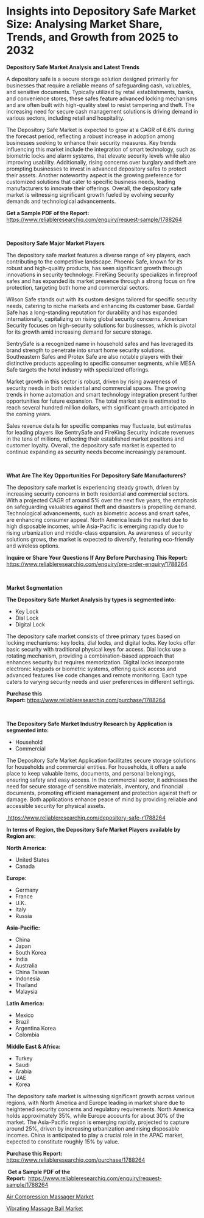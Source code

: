 <p><h1>Insights into Depository Safe Market Size: Analysing Market Share, Trends, and Growth from 2025 to 2032</h1></p><p><strong>Depository Safe Market Analysis and Latest Trends</strong></p>
<p><p>A depository safe is a secure storage solution designed primarily for businesses that require a reliable means of safeguarding cash, valuables, and sensitive documents. Typically utilized by retail establishments, banks, and convenience stores, these safes feature advanced locking mechanisms and are often built with high-quality steel to resist tampering and theft. The increasing need for secure cash management solutions is driving demand in various sectors, including retail and hospitality.</p><p>The Depository Safe Market is expected to grow at a CAGR of 6.6% during the forecast period, reflecting a robust increase in adoption among businesses seeking to enhance their security measures. Key trends influencing this market include the integration of smart technology, such as biometric locks and alarm systems, that elevate security levels while also improving usability. Additionally, rising concerns over burglary and theft are prompting businesses to invest in advanced depository safes to protect their assets. Another noteworthy aspect is the growing preference for customized solutions that cater to specific business needs, leading manufacturers to innovate their offerings. Overall, the depository safe market is witnessing significant growth fueled by evolving security demands and technological advancements.</p></p>
<p><strong>Get a Sample PDF of the Report:&nbsp;</strong> <a href="https://www.reliableresearchiq.com/enquiry/request-sample/1788264?utm_campaign=1837&utm_medium=2&utm_source=Github&utm_content=ia&utm_term=08022025&utm_id=depository-safe">https://www.reliableresearchiq.com/enquiry/request-sample/1788264</a></p>
<p>&nbsp;</p>
<p><strong>Depository Safe Major Market Players</strong></p>
<p><p>The depository safe market features a diverse range of key players, each contributing to the competitive landscape. Phoenix Safe, known for its robust and high-quality products, has seen significant growth through innovations in security technology. FireKing Security specializes in fireproof safes and has expanded its market presence through a strong focus on fire protection, targeting both home and commercial sectors.</p><p>Wilson Safe stands out with its custom designs tailored for specific security needs, catering to niche markets and enhancing its customer base. Gardall Safe has a long-standing reputation for durability and has expanded internationally, capitalizing on rising global security concerns. American Security focuses on high-security solutions for businesses, which is pivotal for its growth amid increasing demand for secure storage.</p><p>SentrySafe is a recognized name in household safes and has leveraged its brand strength to penetrate into smart home security solutions. Southeastern Safes and Protex Safe are also notable players with their distinctive products appealing to specific consumer segments, while MESA Safe targets the hotel industry with specialized offerings.</p><p>Market growth in this sector is robust, driven by rising awareness of security needs in both residential and commercial spaces. The growing trends in home automation and smart technology integration present further opportunities for future expansion. The total market size is estimated to reach several hundred million dollars, with significant growth anticipated in the coming years.</p><p>Sales revenue details for specific companies may fluctuate, but estimates for leading players like SentrySafe and FireKing Security indicate revenues in the tens of millions, reflecting their established market positions and customer loyalty. Overall, the depository safe market is expected to continue expanding as security needs become increasingly paramount.</p></p>
<p>&nbsp;</p>
<p><strong>What Are The Key Opportunities For Depository Safe Manufacturers?</strong></p>
<p><p>The depository safe market is experiencing steady growth, driven by increasing security concerns in both residential and commercial sectors. With a projected CAGR of around 5% over the next five years, the emphasis on safeguarding valuables against theft and disasters is propelling demand. Technological advancements, such as biometric access and smart safes, are enhancing consumer appeal. North America leads the market due to high disposable incomes, while Asia-Pacific is emerging rapidly due to rising urbanization and middle-class expansion. As awareness of security solutions grows, the market is expected to diversify, featuring eco-friendly and wireless options.</p></p>
<p><strong>Inquire or Share Your Questions If Any Before Purchasing This Report:</strong> <a href="https://www.reliableresearchiq.com/enquiry/pre-order-enquiry/1788264?utm_campaign=1837&utm_medium=2&utm_source=Github&utm_content=ia&utm_term=08022025&utm_id=depository-safe">https://www.reliableresearchiq.com/enquiry/pre-order-enquiry/1788264</a></p>
<p>&nbsp;</p>
<p><strong>Market Segmentation</strong></p>
<p><strong>The Depository Safe Market Analysis by types is segmented into:</strong></p>
<p><ul><li>Key Lock</li><li>Dial Lock</li><li>Digital Lock</li></ul></p>
<p><p>The depository safe market consists of three primary types based on locking mechanisms: key locks, dial locks, and digital locks. Key locks offer basic security with traditional physical keys for access. Dial locks use a rotating mechanism, providing a combination-based approach that enhances security but requires memorization. Digital locks incorporate electronic keypads or biometric systems, offering quick access and advanced features like code changes and remote monitoring. Each type caters to varying security needs and user preferences in different settings.</p></p>
<p><strong>Purchase this Report:&nbsp;</strong><a href="https://www.reliableresearchiq.com/purchase/1788264?utm_campaign=1837&utm_medium=2&utm_source=Github&utm_content=ia&utm_term=08022025&utm_id=depository-safe">https://www.reliableresearchiq.com/purchase/1788264</a></p>
<p>&nbsp;</p>
<p><strong>The Depository Safe Market Industry Research by Application is segmented into:</strong></p>
<p><ul><li>Household</li><li>Commercial</li></ul></p>
<p><p>The Depository Safe Market Application facilitates secure storage solutions for households and commercial entities. For households, it offers a safe place to keep valuable items, documents, and personal belongings, ensuring safety and easy access. In the commercial sector, it addresses the need for secure storage of sensitive materials, inventory, and financial documents, promoting efficient management and protection against theft or damage. Both applications enhance peace of mind by providing reliable and accessible security for physical assets.</p></p>
<p><a href="https://www.reliableresearchiq.com/depository-safe-r1788264?utm_campaign=1837&utm_medium=2&utm_source=Github&utm_content=ia&utm_term=08022025&utm_id=depository-safe">&nbsp;https://www.reliableresearchiq.com/depository-safe-r1788264</a></p>
<p><strong>In terms of Region, the Depository Safe Market Players available by Region are:</strong></p>
<p>
    <p> <strong> North America: </strong>
        <ul>
            <li>United States</li>
            <li>Canada</li>
        </ul>
        </p> 
    <p> <strong> Europe: </strong>
        <ul>
            <li>Germany</li>
            <li>France</li>
            <li>U.K.</li>
            <li>Italy</li>
            <li>Russia</li>
        </ul>
        </p> 
    <p> <strong> Asia-Pacific: </strong>
        <ul>
            <li>China</li>
            <li>Japan</li>
            <li>South Korea</li>
            <li>India</li>
            <li>Australia</li>
            <li>China Taiwan</li>
            <li>Indonesia</li>
            <li>Thailand</li>
            <li>Malaysia</li>
        </ul>
        </p> 
    <p> <strong> Latin America: </strong>
        <ul>
            <li>Mexico</li>
            <li>Brazil</li>
            <li>Argentina Korea</li>
            <li>Colombia</li>
        </ul>
        </p> 
    <p> <strong> Middle East & Africa: </strong>
        <ul>
            <li>Turkey</li>
            <li>Saudi</li>
            <li>Arabia</li>
            <li>UAE</li>
            <li>Korea</li>
        </ul>
    </p>
    </p>
<p><p>The depository safe market is witnessing significant growth across various regions, with North America and Europe leading in market share due to heightened security concerns and regulatory requirements. North America holds approximately 35%, while Europe accounts for about 30% of the market. The Asia-Pacific region is emerging rapidly, projected to capture around 25%, driven by increasing urbanization and rising disposable incomes. China is anticipated to play a crucial role in the APAC market, expected to constitute roughly 15% by value.</p></p>
<p><strong>Purchase this Report: </strong><a href="https://www.reliableresearchiq.com/purchase/1788264?utm_campaign=1837&utm_medium=2&utm_source=Github&utm_content=ia&utm_term=08022025&utm_id=depository-safe">https://www.reliableresearchiq.com/purchase/1788264</a></p>
<p>&nbsp;<strong>Get a Sample PDF of the Report:&nbsp;&nbsp;</strong><a href="https://www.reliableresearchiq.com/enquiry/request-sample/1788264?utm_campaign=1837&utm_medium=2&utm_source=Github&utm_content=ia&utm_term=08022025&utm_id=depository-safe">https://www.reliableresearchiq.com/enquiry/request-sample/1788264</a></p>
<p><strong></strong></p>
<p><p><a href="https://github.com/aoiniyaloz/Market-Research-Report-List-1/blob/main/air-compression-massager-market.md?utm_campaign=1837&utm_medium=2&utm_source=Github&utm_content=ia&utm_term=08022025&utm_id=depository-safe">Air Compression Massager Market</a></p><p><a href="https://github.com/cheremisaev/Market-Research-Report-List-1/blob/main/vibrating-massage-ball-market.md?utm_campaign=1837&utm_medium=2&utm_source=Github&utm_content=ia&utm_term=08022025&utm_id=depository-safe">Vibrating Massage Ball Market</a></p></p>